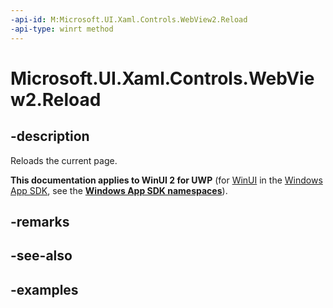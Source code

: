 ```yaml
---
-api-id: M:Microsoft.UI.Xaml.Controls.WebView2.Reload
-api-type: winrt method
---
```


# Microsoft.UI.Xaml.Controls.WebView2.Reload

<!--
public void Reload ();
-->

## -description

Reloads the current page.

**This documentation applies to WinUI 2 for UWP** (for [WinUI](/windows/apps/winui/winui3/) in the [Windows App SDK](/windows/apps/windows-app-sdk/), see the **[Windows App SDK namespaces](/windows/windows-app-sdk/api/winrt/)**).

## -remarks

## -see-also

## -examples
